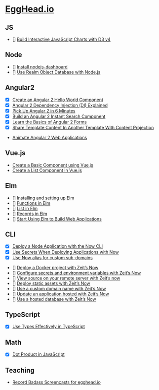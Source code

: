 # [EggHead.io](https://egghead.io)

## JS

- [] [Build Interactive JavaScript Charts with D3 v4](https://egghead.io/courses/build-interactive-javascript-charts-with-d3-v4)

## Node
- [] [Install nodejs-dashboard](https://egghead.io/lessons/node-js-install-nodejs-dashboard)
- [] [Use Realm Object Database with Node.js](https://egghead.io/lessons/node-js-use-realm-object-database-with-node-js)

## Angular2

- [x] [Create an Angular 2 Hello World Component](https://egghead.io/lessons/angular-2-create-an-angular-2-hello-world-component)
- [x] [Angular 2 Dependency Injection (DI) Explained](https://egghead.io/courses/angular-2-dependency-injection-di-explained)
- [x] [Pick Up Angular 2 in 6 Minutes](https://egghead.io/lessons/angular-2-pick-up-angular-2-in-6-minutes)
- [x] [Build an Angular 2 Instant Search Component](https://egghead.io/courses/build-an-angular-2-instant-search-component)
- [x] [Learn the Basics of Angular 2 Forms](https://egghead.io/courses/intro-to-angular-2-forms)
- [x] [Share Template Content In Another Template With Content Projection](https://egghead.io/lessons/angular-2-share-template-content-in-another-template-with-content-projection)
- [Animate Angular 2 Web Applications](https://egghead.io/courses/animate-angular-2-web-applications)

## Vue.js

- [Create a Basic Component using Vue.js](https://egghead.io/lessons/javascript-create-a-basic-component-using-vue-js)
- [Create a List Component in Vue.js](https://egghead.io/lessons/javascript-create-a-list-component-in-vue-js)

## Elm

- [] [Installing and setting up Elm](https://egghead.io/lessons/elm-installing-and-setting-up-elm)
- [] [Functions in Elm](https://egghead.io/lessons/elm-functions-in-elm)
- [] [List in Elm](https://egghead.io/lessons/elm-list-in-elm)
- [] [Records in Elm](https://egghead.io/lessons/elm-records-in-elm)
- [] [Start Using Elm to Build Web Applications](https://egghead.io/courses/start-using-elm-to-build-web-applications)
## CLI

- [x] [Deploy a Node Application with the Now CLI](https://egghead.io/lessons/node-js-deploy-a-node-application-with-the-now-cli)
- [x] [Use Secrets When Deploying Applications with Now](https://egghead.io/lessons/node-js-use-secrets-when-deploying-applications-with-now)
- [x] [Use Now alias for custom sub-domains](https://egghead.io/lessons/node-js-use-now-alias-for-custom-sub-domains)
- [] [Deploy a Docker project with Zeit’s Now](https://egghead.io/lessons/tools-deploy-a-docker-project-with-zeit-s-now)
- [] [Configure secrets and environment variables with Zeit’s Now](https://egghead.io/lessons/tools-configure-secrets-and-environment-variables-with-zeit-s-now)
- [] [View source on your remote server with Zeit’s now](https://egghead.io/lessons/tools-view-source-on-your-remote-server-with-zeit-s-now)
- [] [Deploy static assets with Zeit’s Now](https://egghead.io/lessons/tools-deploy-static-assets-with-zeit-s-now)
- [] [Use a custom domain name with Zeit’s Now](https://egghead.io/lessons/tools-use-a-custom-domain-name-with-zeit-s-now)
- [] [Update an application hosted with Zeit’s Now](https://egghead.io/lessons/tools-update-an-application-hosted-with-zeit-s-now)
- [] [Use a hosted database with Zeit’s Now](https://egghead.io/lessons/tools-use-a-hosted-database-with-zeit-s-now)

## TypeScript

- [x] [Use Types Effectively in TypeScript](https://egghead.io/lessons/typescript-introduction-to-static-typing)

## Math

- [x] [Dot Product in JavaScript](https://egghead.io/lessons/javascript-dot-product-in-javascript)

## Teaching
- [Record Badass Screencasts for egghead.io](https://egghead.io/courses/record-badass-screencasts-for-egghead-io)
